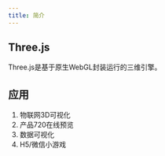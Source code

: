 ```yaml
---
title: 简介
---
```

## Three.js
Three.js是基于原生WebGL封装运行的三维引擎。

## 应用
1. 物联网3D可视化
2. 产品720在线预览
3. 数据可视化
4. H5/微信小游戏

